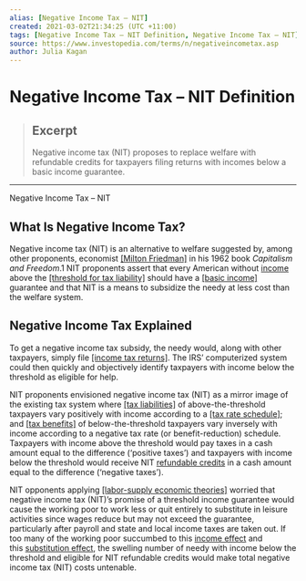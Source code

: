 ```yaml
---
alias: [Negative Income Tax – NIT]
created: 2021-03-02T21:34:25 (UTC +11:00)
tags: [Negative Income Tax – NIT Definition, Negative Income Tax – NIT]
source: https://www.investopedia.com/terms/n/negativeincometax.asp
author: Julia Kagan
---
```


# Negative Income Tax – NIT Definition

> ## Excerpt
> Negative income tax (NIT) proposes to replace welfare with refundable credits for taxpayers filing returns with incomes below a basic income guarantee.

---

Negative Income Tax – NIT
## What Is Negative Income Tax?

Negative income tax (NIT) is an alternative to welfare suggested by, among other proponents, economist [[Milton Friedman]](https://www.investopedia.com/terms/m/milton-friedman.asp) in his 1962 book _Capitalism and Freedom_.1 NIT proponents assert that every American without [income](https://www.investopedia.com/terms/i/income.asp) above the [[threshold for tax liability]](https://www.investopedia.com/terms/t/taxbracket.asp) should have a [[basic income]](https://www.investopedia.com/terms/b/basic-income.asp) guarantee and that NIT is a means to subsidize the needy at less cost than the welfare system.

## Negative Income Tax Explained

To get a negative income tax subsidy, the needy would, along with other taxpayers, simply file [[income tax returns]](https://www.investopedia.com/terms/i/individual-tax-return.asp). The IRS’ computerized system could then quickly and objectively identify taxpayers with income below the threshold as eligible for help.

NIT proponents envisioned negative income tax (NIT) as a mirror image of the existing tax system where [[tax liabilities]](https://www.investopedia.com/terms/t/taxliability.asp) of above-the-threshold taxpayers vary positively with income according to a [[tax rate schedule]](https://www.investopedia.com/terms/t/taxschedule.asp); and [[tax benefits]](https://www.investopedia.com/terms/t/tax-benefit.asp) of below-the-threshold taxpayers vary inversely with income according to a negative tax rate (or benefit-reduction) schedule. Taxpayers with income above the threshold would pay taxes in a cash amount equal to the difference (‘positive taxes’) and taxpayers with income below the threshold would receive NIT [refundable credits](https://www.investopedia.com/terms/r/refundablecredit.asp) in a cash amount equal to the difference (‘negative taxes’).

NIT opponents applying [[labor-supply economic theories]](https://www.investopedia.com/terms/l/labor-productivity.asp) worried that negative income tax (NIT)’s promise of a threshold income guarantee would cause the working poor to work less or quit entirely to substitute in leisure activities since wages reduce but may not exceed the guarantee, particularly after payroll and state and local income taxes are taken out. If too many of the working poor succumbed to this [income effect](https://www.investopedia.com/terms/i/incomeeffect.asp) and this [substitution effect](https://www.investopedia.com/terms/s/substitution-effect.asp), the swelling number of needy with income below the threshold and eligible for NIT refundable credits would make total negative income tax (NIT) costs untenable.
